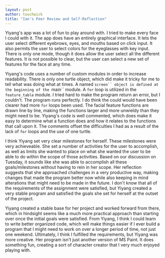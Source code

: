 ```yaml
---
layout: post
author: touchwick
title: "Ian's Peer Review and Self-Reflection"
---
```

Yiyang's app was a lot of fun to play around with. I tried to make every face I could with it. The app does have an entirely graphical interface. It lets the user select different eyebrows, eyes, and mouths based on click input. It also permits the user to select colors for the eyeglasses with key input. There is only one mode, though it does allow the user select all the different features. It is not possible to clear, but the user can select a new set of features for the face at any time.

Yiyang's code uses a number  of custom modules in order to increase readability. There is only one turtle object, which did make it tricky for me to tell what was doing what at times. A named ```screen`` object is defined at the beginning of the ```main`` module. A ```for``` loop is utilized in the ```feature_table``` module. I tried hard to make the program return an error, but I couldn't. The program runs perfectly. I do think the could would have been clearer had more ```for``` loops been used. The facial feature functions are drawn line by line, making the functions larger and more unwieldy than they might need to be. Yiyang's code is well commented, which does make it easy to determine what a function does and how it relates to the functions that call upon it. The comments offset the difficulties I had as a result of the lack of ```for``` loops and the use of one turtle.

I think Yiyang set very clear milestones for herself. These milestones were very achieveable. She set a number of activities for the user to accomplish, as well as limits she wanted to place on what she wanted the user to be able to do within the scope of those activities. Based on our discussion on Tuesday, it sounds like she was able to accomplish all these goals/milestones without having to rein in her scope. Her reflection suggests that she approached challenges in a very productive way, making changes that made the program better now while also keeping in mind alterations that might need to be made in the future. I don't know that all of the requirements of the assignment were satisfied, but Yiyang created a very stable program and satisfied the goals she set for herself at the outset of the project. 

Yiyang created a stable base for her project and worked forward from there, which in hindsight seems like a much more practical approach than starting over once the initial goals were satisfied. From Yiyang, I think I could learn to write better organized code, which will make things easier if I ever build a program that I might need to work on over a longer period of time, not just one weekend. Ultimately, I think I fulfilled the requirements, but Yiyang was more creative. Her program isn't just another version of MS Paint. It does something fun, creating a sort of character creator that I very much enjoyed playing with. 

